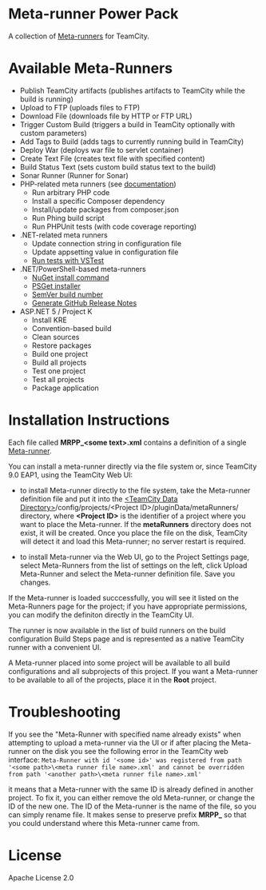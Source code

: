 Meta-runner Power Pack
======================

A collection of [Meta-runners](http://confluence.jetbrains.com/display/TCD8/Working+with+Meta-Runner) for TeamCity.

Available Meta-Runners
======================

* Publish TeamCity artifacts (publishes artifacts to TeamCity while the build is running)
* Upload to FTP (uploads files to FTP)
* Download File (downloads file by HTTP or FTP URL)
* Trigger Custom Build (triggers a build in TeamCity optionally with custom parameters)
* Add Tags to Build (adds tags to currently running build in TeamCity)
* Deploy War (deploys war file to servlet container)
* Create Text File (creates text file with specified content)
* Build Status Text (sets custom build status text to the build)
* Sonar Runner (Runner for Sonar)
* PHP-related meta runners (see [documentation](https://github.com/JetBrains/meta-runner-power-pack/tree/master/php))
	* Run arbitrary PHP code
	* Install a specific Composer dependency
	* Install/update packages from composer.json
	* Run Phing build script
	* Run PHPUnit tests (with code coverage reporting)
* .NET-related meta runners
	* Update connection string in configuration file
	* Update appsetting value in configuration file
  * [Run tests with VSTest](https://github.com/JetBrains/meta-runner-power-pack/tree/master/vstest)
* .NET/PowerShell-based meta-runners
    * [NuGet install command](https://github.com/JetBrains/meta-runner-power-pack/tree/master/nuget)
    * [PSGet installer](https://github.com/JetBrains/meta-runner-power-pack/tree/master/psget)
    * [SemVer build number](https://github.com/JetBrains/meta-runner-power-pack/tree/master/semver-buildnumber)
    * [Generate GitHub Release Notes](https://github.com/JetBrains/meta-runner-power-pack/tree/master/githubreleasenotes)
* ASP.NET 5 / Project K
	* Install KRE
	* Convention-based build
	* Clean sources
	* Restore packages
	* Build one project
	* Build all projects
	* Test one project
	* Test all projects
	* Package application


Installation Instructions
=========================

Each file called **MRPP_\<some text\>.xml** contains a definition of a single [Meta-runner](http://confluence.jetbrains.com/display/TCD8/Working+with+Meta-Runner).

You can install a meta-runner directly via the file system or, since TeamCity 9.0 EAP1, using the TeamCity Web UI:

- to install Meta-runner directly to the file system, take the Meta-runner definition file and put it into the [\<TeamCity Data Directory\>](http://confluence.jetbrains.com/display/TCD8/TeamCity+Data+Directory)/config/projects/\<Project ID\>/pluginData/metaRunners/ directory, where **\<Project ID\>** is the identifier of a project where you want to place the Meta-runner. If the **metaRunners** directory does not exist, it will be created. Once you place the file on the disk, TeamCity will detect it and load this Meta-runner; no server restart is required.

- to install Meta-runner via the Web UI, go to the Project Settings page, select Meta-Runners from the list of settings on the left, click Upload Meta-Runner and select the Meta-runner definition file. Save you changes.

If the Meta-runner is loaded succcessfully, you will see it listed on the Meta-Runners page for the project; if you have appropriate permissions, you can modify the definiton directly in the TeamCity UI. 

The runner is now available in the list of build runners on the build configuration Build Steps page and is represented as a native TeamCity runner with a convenient UI.

A Meta-runner placed into some project will be available to all build configurations and all subprojects of this project.
If you want a Meta-runner to be available to all of the projects, place it in the **Root** project.

Troubleshooting
===============

If you see the "Meta-Runner with specified name already exists" when attempting to upload a meta-runner via the UI or if
after placing the Meta-runner on the disk you see the following error in the TeamCity web interface:
``Meta-Runner with id '<some id>' was registered from path '<some path>\<meta runner file name>.xml'
and cannot be overridden from path '<another path>\<meta runner file name>.xml'``

it means that a Meta-runner with the same ID is already defined in another project. To fix it, you can either remove the old Meta-runner, or change the ID of the new one.
The ID of the Meta-runner is the name of the file, so you can simply rename file. It makes sense to preserve prefix **MRPP_** so that you could understand where this Meta-runner came from.

License
=======

Apache License 2.0
